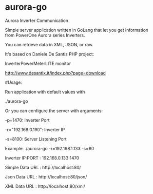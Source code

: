 # aurora-go
Aurora Inverter Communication

Simple server application written in GoLang that let you get information from PowerOne Aurora series Inverters.

You can retrieve data in XML, JSON, or raw.

It's based on Daniele De Santis PHP project:

InverterPowerMeterLITE monitor

http://www.desantix.it/index.php?page=download

#Usage:

Run application with default values with

./aurora-go

Or you can configure the server with arguments:

  -p=1470: Inverter Port
  
  -r="192.168.0.190": Inverter IP
  
  -s=8100: Server Listening Port

Example: 
./aurora-go -r=192.168.1.133 -s=80

Inverter IP:PORT : 192.168.0.133:1470

Simple Data URL : http://localhost:80/

Json Data URL : http://localhost:80/json/

XML Data URL : http://localhost:80/xml/


